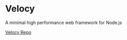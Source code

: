 # Velocy
A minimal high performance web framework for Node.js

[Velocy Repo](https://github.com/ishtms/velocy)
